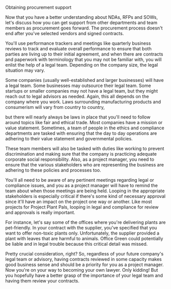 Obtaining procurement support

Now that you have a better understanding about NDAs, RFPs and SOWs, let's discuss how you can get support from other departments and team members as procurement goes forward.
The procurement process doesn't end after you've selected vendors and signed contracts. 

You'll use performance trackers and meetings like quarterly business reviews to track and evaluate overall performance to ensure that both parties are living up to their 
initial agreement, and when there are contracts and paperwork with terminology that you may not be familiar with, you will enlist the help of a legal team. Depending on 
the company size, the legal situation may vary.

Some companies (usually well-established and larger businesses) will have a legal team. Some businesses may outsource their legal team. Some startups or smaller companies 
may not have a legal team, but they might reach out to legal advisors as needed. Again, this all depends on the company where you work. Laws surrounding manufacturing
products and consumerism will vary from country to country,


but there will nearly always be laws in place that you'll need to follow around topics like fair and ethical trade. Most companies have a mission or value statement. 
Sometimes, a team of people in the ethics and compliance departments are tasked with ensuring that the day to day operations are adhering to their value statement and
governmental policies. 

These team members will also be tasked with duties like working to prevent discrimination and making sure that the company is practicing adequate corporate social
responsibility. Also, as a project manager, you need to ensure that the various stakeholders who are representing the business are adhering to these policies and 
processes too.


You'll all need to be aware of any pertinent meetings regarding legal or compliance issues, and you as a project manager will have to remind the team about when those
meetings are being held. Looping in the appropriate stakeholders is especially critical if there's some kind of necessary approval since it'll have an impact on the project
one way or another. Like most projects for Project Plant Pals, looping in legal and compliance for review and approvals is really important.

For instance, let's say some of the offices where you're delivering plants are pet-friendly. In your contract with the supplier, you've specified that you want to offer
non-toxic plants only. Unfortunately, the supplier provided a plant with leaves that are harmful to animals. Office Green could potentially be liable and in legal trouble
because this critical detail was missed. 

Pretty crucial consideration, right? So, regardless of your future company's legal team or advisory, having contracts reviewed in some capacity makes good business sense 
and should be a priority for you as a project manager. Now you're on your way to becoming your own lawyer. Only kidding! But you hopefully have a better grasp of the
importance of your legal team and having them review your contracts. 
